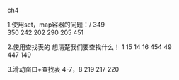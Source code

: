 ch4

1.使用set，map容器的问题：/
349     
350
242
202
290
205
451

2.使用查找表的
想清楚我们要查找什么！
1
15
14
16
454
49  
447
149

3.滑动窗口+查找表  4-7，8
219
217
220
